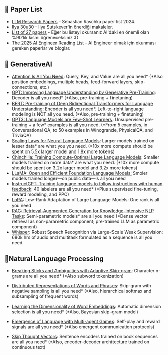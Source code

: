## 📑 Paper List
- [LLM Research Papers](https://magazine.sebastianraschka.com/p/llm-research-papers-the-2024-list) - Sebastian Raschka paper list 2024.
- [Ilya 30u30](https://arc.net/folder/D0472A20-9C20-4D3F-B145-D2865C0A9FEE) - Ilya Sutskever'in önerdiği makaleler.
- [List of 27 papers](https://punkx.org/jackdoe/30.html) - Eğer bu listeyi okursanız AI'daki en önemli olan %90'lık kısmı öğreneceksiniz :D
- [The 2025 AI Engineer Reading List](https://www.latent.space/p/2025-papers) - AI Engineer olmak için okunması gereken paperlar ve bloglar.

## 🤖 GenerativeAI

- [Attention Is All You Need](https://arxiv.org/abs/1706.03762): Query, Key, and Value are all you need* (*Also position embeddings, multiple heads, feed-forward layers, skip-connections, etc.)
- [GPT: Improving Language Understanding by Generative Pre-Training](https://cdn.openai.com/research-covers/language-unsupervised/language_understanding_paper.pdf): Decoder is all you need* (*Also, pre-training + finetuning)
- [BERT: Pre-training of Deep Bidirectional Transformers for Language Understanding](https://arxiv.org/abs/1810.04805): Encoder is all you need*. Left-to-right language modeling is NOT all you need. (*Also, pre-training + finetuning)
- [GPT3: Language Models are Few-Shot Learners](https://arxiv.org/abs/2005.14165): Unsupervised pre-training + a few* examples is all you need. (*From 5 examples, in Conversational QA, to 50 examples in Winogrande, PhysicalQA, and TriviaQA) 
- [Scaling Laws for Neural Language Models](https://arxiv.org/abs/2001.08361): Larger models trained on lesser data* are what you you need. (*10x more compute should be spent on 5.5x larger model and 1.8x more tokens)
- [Chinchilla: Training Compute-Optimal Large Language Models](https://arxiv.org/abs/2203.15556): Smaller models trained on more data* are what you need. (*10x more compute should be spent on 3.2x larger model and 3.2x more tokens)
- [LLaMA: Open and Efficient Foundation Language Models:](https://arxiv.org/abs/2302.13971) Smoler models trained longer—on public data—is all you need
- [InstructGPT: Training language models to follow instructions with human feedback](https://arxiv.org/abs/2203.02155): 40 labelers are all you need* (*Plus supervised fine-tuning, reward modeling, and PPO)
- [LoRA](https://arxiv.org/abs/2106.09685): Low-Rank Adaptation of Large Language Models: One rank is all you need
- [RAG: Retrieval-Augmented Generation for Knowledge-Intensive NLP Tasks](https://arxiv.org/abs/2005.11401): Semi-parametric models* are all you need (*Dense vector retrieval as non-parametric component; pre-trained LLM as parametric component)
- [Whisper](https://arxiv.org/abs/2212.04356): Robust Speech Recognition via Large-Scale Weak Supervision: 680k hrs of audio and multitask formulated as a sequence is all you need.

## 📝Natural Language Processing

- [Breaking Sticks and Ambiguities with Adaptive Skip-gram](https://arxiv.org/abs/1502.07257): Character n-grams are all you need* (*Also subword tokenization)

- [Distributed Representations of Words and Phrases](https://proceedings.neurips.cc/paper_files/paper/2013/file/9aa42b31882ec039965f3c4923ce901b-Paper.pdf): Skip-gram with negative sampling is all you need* (*Also, hierarchical softmax and subsampling of frequent words)

- [Learning the Dimensionality of Word Embeddings](https://arxiv.org/abs/1511.05392): Automatic dimension selection is all you need* (*Also, Bayesian skip-gram model)

- [Emergence of Language with Multi-agent Games](https://proceedings.neurips.cc/paper_files/paper/2017/file/70222949cc0db89ab32c9969754d4758-Paper.pdf): Self-play and reward signals are all you need* (*Also emergent communication protocols)

- [Skip Thought Vectors](https://arxiv.org/abs/1506.06726): Sentence encoders trained on book sequences are all you need* (*Also, encoder-decoder architecture trained on continuous text)
